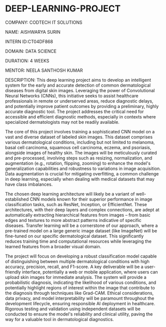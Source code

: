 # DEEP-LEARNING-PROJECT

COMPANY: CODTECH IT SOLUTIONS

NAME: AISHWARYA SURIN

INTERN ID:CT04DF868

DOMAIN: DATA SCIENCE

DURATION: 4 WEEKS

MENTOR: NEELA SANTHOSH KUMAR

DESCRIPTION:
This deep learning project aims to develop an intelligent system for the early and accurate detection of common dermatological diseases from digital skin images. Leveraging the power of Convolutional Neural Networks (CNNs), this initiative seeks to assist healthcare professionals in remote or underserved areas, reduce diagnostic delays, and potentially improve patient outcomes by providing a preliminary, highly accurate diagnostic tool. The project addresses the critical need for accessible and efficient diagnostic methods, especially in contexts where specialized dermatologists may not be readily available.

The core of this project involves training a sophisticated CNN model on a vast and diverse dataset of labeled skin images. This dataset comprises various dermatological conditions, including but not limited to melanoma, basal cell carcinoma, squamous cell carcinoma, eczema, and psoriasis, alongside images of healthy skin. The images will be meticulously curated and pre-processed, involving steps such as resizing, normalization, and augmentation (e.g., rotation, flipping, zooming) to enhance the model's generalization capabilities and robustness to variations in image acquisition. Data augmentation is crucial for mitigating overfitting, a common challenge in deep learning, especially when dealing with medical datasets that may have class imbalances.

The chosen deep learning architecture will likely be a variant of well-established CNN models known for their superior performance in image classification tasks, such as ResNet, Inception, or EfficientNet. These architectures, with their deep layers and complex connections, are adept at automatically extracting hierarchical features from images – from basic edges and textures to more abstract patterns indicative of specific diseases. Transfer learning will be a cornerstone of our approach, where a pre-trained model on a large generic image dataset (like ImageNet) will be fine-tuned on our specific dermatological dataset. This significantly reduces training time and computational resources while leveraging the learned features from a broader visual domain.

The project will focus on developing a robust classification model capable of distinguishing between multiple dermatological conditions with high accuracy, precision, recall, and F1-score. A key deliverable will be a user-friendly interface, potentially a web or mobile application, where users can upload skin images for immediate analysis. The system will provide a probabilistic diagnosis, indicating the likelihood of various conditions, and potentially highlight regions of interest within the image that contribute to the diagnosis through techniques like Grad-CAM. Ethical considerations, data privacy, and model interpretability will be paramount throughout the development lifecycle, ensuring responsible AI deployment in healthcare. Rigorous testing and validation using independent datasets will be conducted to ensure the model's reliability and clinical utility, paving the way for a valuable tool in dermatological diagnostics.
